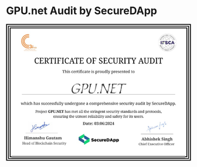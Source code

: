 # GPU.net Audit by SecureDApp
![alt text](https://github.com/securedapp-github/GPU.net_Audit/blob/7f625b37fedd40f37b352c93731925d1bf8a90d6/GPU_NET_AUDIT_CERTIFICATE.jpeg?raw=true)

